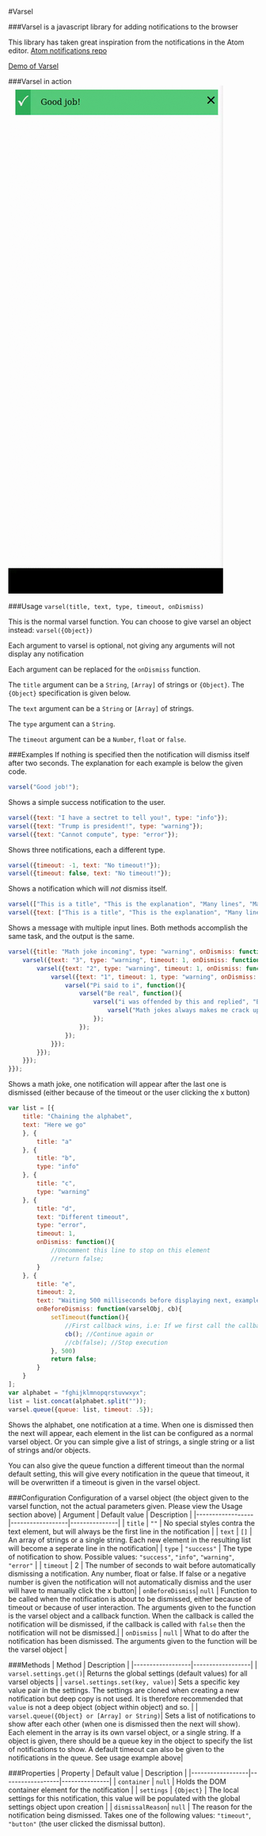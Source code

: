 #Varsel

###Varsel is a javascript library for adding notifications to the browser

This library has taken great inspiration from the notifications in the Atom editor. 
[Atom notifications repo](https://github.com/atom/notifications)

[Demo of Varsel](http://varsel.freelunch.no)

###Varsel in action
![](https://github.com/ogdans3/varsel/blob/master/videos/demo.gif)

###Usage
`varsel(title, text, type, timeout, onDismiss)` 

This is the normal varsel function. You can choose to give varsel an object instead:
`varsel({Object})`

Each argument to varsel is optional, not giving any arguments will not display any notification

Each argument can be replaced for the `onDismiss` function.

The `title` argument can be a `String`, `[Array]` of strings or `{Object}`. The `{Object}` specification is given below.

The `text` argument can be a `String` or `[Array]` of strings.

The `type` argument can a `String`.

The `timeout` argument can be a `Number`, `float` or `false`.



###Examples
If nothing is specified then the notification will dismiss itself after two seconds. The explanation for each example is below the given code.

```javascript
varsel("Good job!");
```
Shows a simple success notification to the user.

```javascript
varsel({text: "I have a sectret to tell you!", type: "info"});
varsel({text: "Trump is president!", type: "warning"});
varsel({text: "Cannot compute", type: "error"});
```
Shows three notifications, each a different type.

```javascript
varsel({timeout: -1, text: "No timeout!"});
varsel({timeout: false, text: "No timeout!"});
```
Shows a notification which will *not* dismiss itself.

```javascript
varsel(["This is a title", "This is the explanation", "Many lines", "Many lines", "Many lines", "Many lines", "Many lines", "Many lines"]);
varsel({text: ["This is a title", "This is the explanation", "Many lines", "Many lines", "Many lines", "Many lines", "Many lines", "Many lines"]});
```
Shows a message with multiple input lines. Both methods accomplish the same task, and the output is the same.

```javascript
varsel({title: "Math joke incoming", type: "warning", onDismiss: function(){
    varsel({text: "3", type: "warning", timeout: 1, onDismiss: function(){
        varsel({text: "2", type: "warning", timeout: 1, onDismiss: function(){
            varsel({text: "1", timeout: 1, type: "warning", onDismiss: function(){
                varsel("Pi said to i", function(){
                    varsel("Be real", function(){
                        varsel("i was offended by this and replied", "Be rational!", function(){
                            varsel("Math jokes always makes me crack up", ":D");
                        });
                    });
                });
            }});
        }});
    }});
}});
```
Shows a math joke, one notification will appear after the last one is dismissed (either because of the timeout or the user clicking the x button)


```javascript
var list = [{
    title: "Chaining the alphabet",
    text: "Here we go"
    }, {
        title: "a"
    }, {
        title: "b",
        type: "info"
    }, {
        title: "c",
        type: "warning"
    }, {
        title: "d",
        text: "Different timeout",
        type: "error",
        timeout: 1,
        onDismiss: function(){
            //Uncomment this line to stop on this element
            //return false;
        }
    }, {
        title: "e",
        timeout: 2,
        text: "Waiting 500 milliseconds before displaying next, example of ajax request",
        onBeforeDismiss: function(varselObj, cb){
            setTimeout(function(){
                //First callback wins, i.e: If we first call the callback function with true the notifications will continue even if we call it with false right after and vice versa.
                cb(); //Continue again or 
                //cb(false); //Stop execution
            }, 500)
            return false;
        }
    }
];
var alphabet = "fghijklmnopqrstuvwxyx";
list = list.concat(alphabet.split(""));
varsel.queue({queue: list, timeout: .5});
```
Shows the alphabet, one notification at a time. When one is dismissed then the next will appear, each element in the list can be configured as a normal varsel object. Or you can simple give a list of strings, a single string or a list of strings and/or objects. 

You can also give the queue function a different timeout than the normal default setting, this will give every notification in the queue that timeout, it will be overwritten if a timeout is given in the varsel object.

###Configuration
Configuration of a varsel object (the object given to the varsel function, not the actual parameters given. Please view the Usage section above)
| Argument         | Default value    | Description   |
|------------------|------------------|---------------|
| `title`          | `""`             | No special styles contra the text element, but will always be the first line in the notification  |
| `text`           | `[]`             | An array of strings or a single string. Each new element in the resulting list will become a seperate line in the notification|
| `type`           | `"success"`      | The type of notification to show. Possible values: `"success"`, `"info"`, `"warning"`, `"error"` |
| `timeout`        | 2                | The number of seconds to wait before automatically dismissing a notification. Any number, float or false. If false or a negative number is given the notification will not automatically dismiss and the user will have to manually click the x button|
| `onBeforeDismiss`| `null`           | Function to be called when the notification is about to be dismissed, either because of timeout or because of user interaction. The arguments given to the function is the varsel object and a callback function. When the callback is called the notification will be dismissed, if the callback is called with `false` then the notification will not be dismissed.|
| `onDismiss`      | `null`   | What to do after the notification has been dismissed. The arguments given to the function will be the varsel object |

###Methods
| Method           |  Description     |
|------------------|------------------|
| `varsel.settings.get()`| Returns the global settings (default values) for all varsel objects |
| `varsel.settings.set(key, value)`| Sets a specific key value pair in the settings. The settings are cloned when creating a new notification but deep copy is not used. It is therefore recommended that `value` is not a deep object (object within object) and so. |
| `varsel.queue({Object} or [Array] or String)`| Sets a list of notifications to show after each other (when one is dismissed then the next will show). Each element in the array is its own varsel object, or a single string. If a object is given, there should be a queue key in the object to specify the list of notifications to show. A default timeout can also be given to the notifications in the queue. See usage example above|

###Properties
| Property         | Default value    | Description   |
|------------------|------------------|---------------|
| `container`      | `null`           | Holds the DOM container element for the notification |
| `settings`       | `{Object}`       | The local settings for this notification, this value will be populated with the global settings object upon creation |
| `dismissalReason`| `null`           | The reason for the notification being dismissed. Takes one of the following values: `"timeout"`, `"button"` (the user clicked the dismissal button).